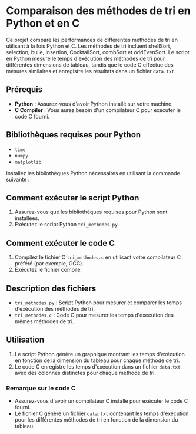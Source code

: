 # Comparaison des méthodes de tri en Python et en C

Ce projet compare les performances de différentes méthodes de tri en utilisant à la fois Python et C. Les méthodes de tri incluent shellSort, selection, bulle, insertion, CocktailSort, combSort et oddEvenSort. Le script en Python mesure le temps d'exécution des méthodes de tri pour différentes dimensions de tableau, tandis que le code C effectue des mesures similaires et enregistre les résultats dans un fichier `data.txt`.

## Prérequis

- **Python** : Assurez-vous d'avoir Python installé sur votre machine.
- **C Compiler** : Vous aurez besoin d'un compilateur C pour exécuter le code C fourni.

## Bibliothèques requises pour Python

- `time`
- `numpy`
- `matplotlib`

Installez les bibliothèques Python nécessaires en utilisant la commande suivante :


## Comment exécuter le script Python

1. Assurez-vous que les bibliothèques requises pour Python sont installées.
2. Exécutez le script Python `tri_methodes.py`.

## Comment exécuter le code C

1. Compilez le fichier C `tri_methodes.c` en utilisant votre compilateur C préféré (par exemple, GCC).
2. Exécutez le fichier compilé.

## Description des fichiers

- `tri_methodes.py` : Script Python pour mesurer et comparer les temps d'exécution des méthodes de tri.
- `tri_methodes.c` : Code C pour mesurer les temps d'exécution des mêmes méthodes de tri.

## Utilisation

1. Le script Python génère un graphique montrant les temps d'exécution en fonction de la dimension du tableau pour chaque méthode de tri.
2. Le code C enregistre les temps d'exécution dans un fichier `data.txt` avec des colonnes distinctes pour chaque méthode de tri.

### Remarque sur le code C

- Assurez-vous d'avoir un compilateur C installé pour exécuter le code C fourni.
- Le fichier C génère un fichier `data.txt` contenant les temps d'exécution pour les différentes méthodes de tri en fonction de la dimension du tableau.
